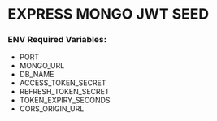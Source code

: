 EXPRESS MONGO JWT SEED
===============

### ENV Required Variables:
* PORT
* MONGO_URL
* DB_NAME
* ACCESS_TOKEN_SECRET
* REFRESH_TOKEN_SECRET
* TOKEN_EXPIRY_SECONDS
* CORS_ORIGIN_URL
